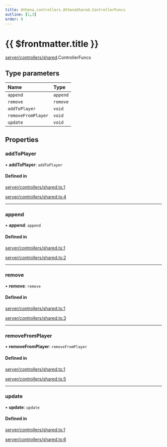 ```yaml
---
title: Athena.controllers.AthenaShared.ControllerFuncs
outline: [1,3]
order: 0
---
```


# {{ $frontmatter.title }}


[server/controllers/shared](../modules/server_controllers_shared.md).ControllerFuncs

## Type parameters

| Name | Type |
| :------ | :------ |
| `append` | `append` |
| `remove` | `remove` |
| `addToPlayer` | `void` |
| `removeFromPlayer` | `void` |
| `update` | `void` |

## Properties

### addToPlayer

• **addToPlayer**: `addToPlayer`

#### Defined in

[server/controllers/shared.ts:1](https://github.com/Stuyk/altv-athena/blob/b36eb29/src/core/server/controllers/shared.ts#L1)

[server/controllers/shared.ts:4](https://github.com/Stuyk/altv-athena/blob/b36eb29/src/core/server/controllers/shared.ts#L4)

___

### append

• **append**: `append`

#### Defined in

[server/controllers/shared.ts:1](https://github.com/Stuyk/altv-athena/blob/b36eb29/src/core/server/controllers/shared.ts#L1)

[server/controllers/shared.ts:2](https://github.com/Stuyk/altv-athena/blob/b36eb29/src/core/server/controllers/shared.ts#L2)

___

### remove

• **remove**: `remove`

#### Defined in

[server/controllers/shared.ts:1](https://github.com/Stuyk/altv-athena/blob/b36eb29/src/core/server/controllers/shared.ts#L1)

[server/controllers/shared.ts:3](https://github.com/Stuyk/altv-athena/blob/b36eb29/src/core/server/controllers/shared.ts#L3)

___

### removeFromPlayer

• **removeFromPlayer**: `removeFromPlayer`

#### Defined in

[server/controllers/shared.ts:1](https://github.com/Stuyk/altv-athena/blob/b36eb29/src/core/server/controllers/shared.ts#L1)

[server/controllers/shared.ts:5](https://github.com/Stuyk/altv-athena/blob/b36eb29/src/core/server/controllers/shared.ts#L5)

___

### update

• **update**: `update`

#### Defined in

[server/controllers/shared.ts:1](https://github.com/Stuyk/altv-athena/blob/b36eb29/src/core/server/controllers/shared.ts#L1)

[server/controllers/shared.ts:6](https://github.com/Stuyk/altv-athena/blob/b36eb29/src/core/server/controllers/shared.ts#L6)
